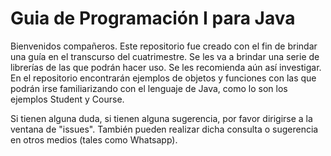 # Guia de Programación I para Java
Bienvenidos compañeros. Este repositorio fue creado con el fin de brindar una guía en el transcurso del cuatrimestre.
Se les va a brindar una serie de librerías de las que podrán hacer uso. Se les recomienda aún así investigar.
En el repositorio encontrarán ejemplos de objetos y funciones con las que podrán irse familiarizando con el lenguaje de Java,
como lo son los ejemplos Student y Course.

Si tienen alguna duda, si tienen alguna sugerencia, por favor dirigirse a la ventana de "issues". También pueden
realizar dicha consulta o sugerencia en otros medios (tales como Whatsapp).
